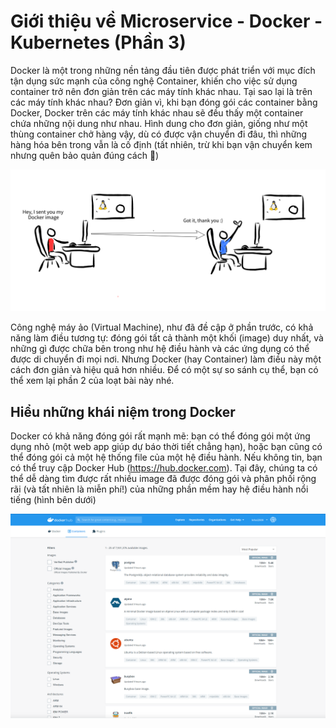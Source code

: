 # Giới thiệu về Microservice - Docker - Kubernetes (Phần 3)

Docker là một trong những nền tảng đầu tiên được phát triển với mục đích tận dụng sức mạnh của công nghệ Container, khiến cho việc sử dụng container trở nên đơn giản trên các máy tính khác nhau. Tại sao lại là trên các máy tính khác nhau? Đơn giản vì, khi bạn đóng gói các container bằng Docker, Docker trên các máy tính khác nhau sẽ đều thấy một container chứa những nội dung như nhau. Hình dung cho đơn giản, giống như một thùng container chở hàng vậy, dù có được vận chuyển đi đâu, thì những hàng hóa bên trong vẫn là cố định (tất nhiên, trừ khi bạn vận chuyển kem nhưng quên bảo quản đúng cách :icecream:)

![containers](../images/docker-sketchpad.png)

Công nghệ máy ảo (Virtual Machine), như đã đề cập ở phần trước, có khả năng làm điều tương tự: đóng gói tất cả thành một khối (image) duy nhất, và những gì được chữa bên trong như hệ điều hành và các ứng dụng có thể được di chuyển đi mọi nơi. Nhưng Docker (hay Container) làm điều này một cách đơn giản và hiệu quả hơn nhiều. Để có một sự so sánh cụ thể, bạn có thể xem lại phần 2 của loạt bài này nhé.

## Hiểu những khái niệm trong Docker

Docker có khả năng đóng gói rất mạnh mẽ: bạn có thể đóng gói một ứng dụng nhỏ (một web app giúp dự báo thời tiết chẳng hạn), hoặc bạn cũng có thể đóng gói cả một hệ thống file của một hệ điều hành. Nếu không tin, bạn có thể truy cập Docker Hub (https://hub.docker.com). Tại đây, chúng ta có thể dễ dàng tìm được rất nhiều image đã được đóng gói và phân phối rộng rãi (và tất nhiên là miễn phí!) của những phần mềm hay hệ điều hành nổi tiếng (hình bên dưới)

![docker-hub](../images/hub-docker.PNG)

